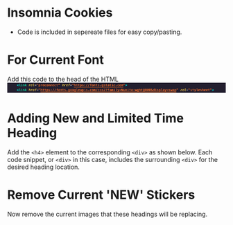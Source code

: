 # Insomnia Cookies

- Code is included in sepereate files for easy copy/pasting.

# For Current Font
Add this code to the head of the HTML
![font link](https://github.com/mholmberg13/insomnia/blob/master/images/Screen%20Shot%202021-03-02%20at%207.39.42%20PM.png?raw=true)

# Adding New and Limited Time Heading
Add the `<h4>` element to the corresponding `<div>` as shown below. Each code snippet, or `<div>` in this case, includes the surrounding `<div>` for the desired heading location.
    
    
# Remove Current 'NEW' Stickers
Now remove the current images that these headings will be replacing.
